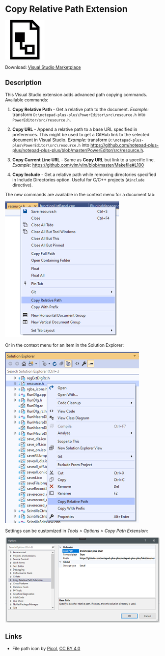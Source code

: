 # Copy Relative Path Extension

![document tab menu](Resources/file-path_icon-icons.com_71653_128.png)

Download: [Visual Studio Marketplace](https://marketplace.visualstudio.com/items?itemName=mere-human.CopyRelativePath)

## Description

This Visual Studio extension adds advanced path copying commands. Available commands:

1. **Copy Relative Path** - Get a relative path to the document. _Example:_ transform `D:\notepad-plus-plus\PowerEditor\src\resource.h` into `PowerEditor/src/resource.h`.

2. **Copy URL** - Append a relative path to a base URL specified in preferences. This might be used to get a GitHub link to the selected document in Visual Studio.
_Example:_ transform `D:\notepad-plus-plus\PowerEditor\src\resource.h`
into https://github.com/notepad-plus-plus/notepad-plus-plus/blob/master/PowerEditor/src/resource.h.

3. **Copy Current Line URL** - Same as **Copy URL** but link to a specific line. _Example:_ https://github.com/vim/vim/blob/master/Makefile#L100

4. **Copy Include** - Get a relative path while removing directories specified in Include Directories option. Useful for C/C++ projects (`#include` directive).

The new commands are available in the context menu for a document tab:

![document tab menu](Resources/menu-doc-tab.png)

Or in the context menu for an item in the Solution Explorer:

![solution explorer menu](Resources/menu-solution-explorer.png)

Settings can be customized in _Tools > Options > Copy Path Extension_:

![options dialog](Resources/options-dialog.png)

## Links

* File path icon by [Picol](https://icon-icons.com/icon/file-path/71653), [CC BY 4.0](https://creativecommons.org/licenses/by/4.0/)